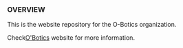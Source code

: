 ### OVERVIEW
This is the website repository for the O-Botics organization.

Check[O'Botics](http://o-botics.org) website for more information.
